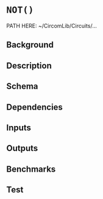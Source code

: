 # `NOT()`

PATH HERE: ~/CircomLib/Circuits/... 

## Background

## Description

## Schema

## Dependencies

## Inputs

## Outputs

## Benchmarks 

## Test